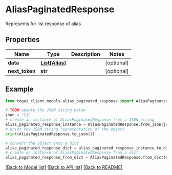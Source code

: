 # AliasPaginatedResponse

Represents for list response of alias

## Properties

Name | Type | Description | Notes
------------ | ------------- | ------------- | -------------
**data** | [**List[Alias]**](Alias.md) |  | [optional] 
**next_token** | **str** |  | [optional] 

## Example

```python
from togai_client.models.alias_paginated_response import AliasPaginatedResponse

# TODO update the JSON string below
json = "{}"
# create an instance of AliasPaginatedResponse from a JSON string
alias_paginated_response_instance = AliasPaginatedResponse.from_json(json)
# print the JSON string representation of the object
print(AliasPaginatedResponse.to_json())

# convert the object into a dict
alias_paginated_response_dict = alias_paginated_response_instance.to_dict()
# create an instance of AliasPaginatedResponse from a dict
alias_paginated_response_from_dict = AliasPaginatedResponse.from_dict(alias_paginated_response_dict)
```
[[Back to Model list]](../README.md#documentation-for-models) [[Back to API list]](../README.md#documentation-for-api-endpoints) [[Back to README]](../README.md)


